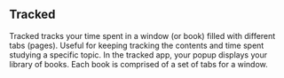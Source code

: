 ## Tracked

Tracked tracks your time spent in a window (or book) filled with different tabs (pages). Useful for keeping tracking the contents and time spent studying a specific topic. In the tracked app, your popup displays your library of books. Each book is comprised of a set of tabs for a window.
